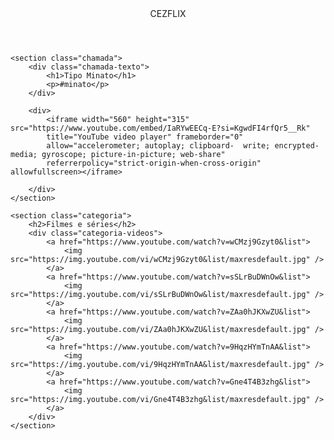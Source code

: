 <html lang="pt-BR">

<head>
    <link rel="stylesheet" href="styles.css">
    <link rel="preconnect" href="https://fonts.googleapis.com">
    <link rel="preconnect" href="https://fonts.gstatic.com" crossorigin>
    <link
        href="https://fonts.googleapis.com/css2?family=Chakra+Petch:ital,wght@0,300;0,400;0,500;0,600;0,700;1,300;1,400;1,500;1,600;1,700&display=swap"
        rel="stylesheet">
    <title>cezeflix</title>
</head>

<body>
    <header>CEZFLIX</header>

    <section class="chamada">
        <div class="chamada-texto">
            <h1>Tipo Minato</h1>
            <p>#minato</p>
        </div>

        <div>
            <iframe width="560" height="315" src="https://www.youtube.com/embed/IaRYwEECq-E?si=KgwdFI4rfQr5__Rk" 
            title="YouTube video player" frameborder="0" 
            allow="accelerometer; autoplay; clipboard-  write; encrypted-media; gyroscope; picture-in-picture; web-share" 
            referrerpolicy="strict-origin-when-cross-origin" allowfullscreen></iframe>
      
        </div>
    </section>

    <section class="categoria">
        <h2>Filmes e séries</h2>
        <div class="categoria-videos">
            <a href="https://www.youtube.com/watch?v=wCMzj9Gzyt0&list">
                <img src="https://img.youtube.com/vi/wCMzj9Gzyt0&list/maxresdefault.jpg" />
            </a>
            <a href="https://www.youtube.com/watch?v=sSLrBuDWnOw&list">
                <img src="https://img.youtube.com/vi/sSLrBuDWnOw&list/maxresdefault.jpg" />
            </a>
            <a href="https://www.youtube.com/watch?v=ZAa0hJKXwZU&list">
                <img src="https://img.youtube.com/vi/ZAa0hJKXwZU&list/maxresdefault.jpg" />
            </a>
            <a href="https://www.youtube.com/watch?v=9HqzHYmTnAA&list">
                <img src="https://img.youtube.com/vi/9HqzHYmTnAA&list/maxresdefault.jpg" />
            </a>
            <a href="https://www.youtube.com/watch?v=Gne4T4B3zhg&list">
                <img src="https://img.youtube.com/vi/Gne4T4B3zhg&list/maxresdefault.jpg" />
            </a>
        </div>
    </section>

</body>

</html>

